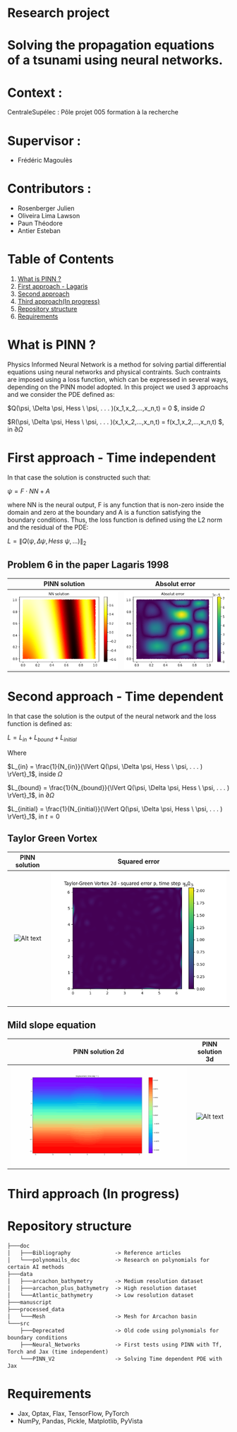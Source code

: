 # Research project

# Solving the propagation equations of a tsunami using neural networks.

# Context :
CentraleSupélec : Pôle projet 005 formation à la recherche

# Supervisor :
- Frédéric Magoulès

# Contributors :
- Rosenberger Julien
- Oliveira Lima Lawson
- Paun Théodore
- Antier Esteban

# Table of Contents
1. [What is PINN ?](#introduction)
2. [First approach - Lagaris](#first_approach)
3. [Second approach](#second_approach)
4. [Third approach(In progress)](#third_approach)
5. [Repository structure](#repo_structure)
6. [Requirements](#requirements)

# What is PINN ? <a name="introduction"></a>
Physics Informed Neural Network is a method for solving partial differential equations using neural networks and physical contraints. Such contraints are imposed using a loss function, which can be expressed in several ways, depending on the PINN model adopted. In this project we used 3 approachs and we consider the PDE defined as:

$Q(\psi, \Delta \psi, Hess \ \psi, . . . )(x_1,x_2,...,x_n,t) = 0 $, inside $\Omega$

$R(\psi, \Delta \psi, Hess \ \psi, . . . )(x_1,x_2,...,x_n,t) = f(x_1,x_2,...,x_n,t) $, in $\partial \Omega$

# First approach - Time independent <a name="first_approach"></a>
In that case the solution is constructed such that:

$\psi=F \cdot NN+A$

where NN is the neural output, F is any function that is non-zero inside the domain and zero at the boundary and A is a function satisfying the boundary conditions. Thus, the loss function is defined using the L2 norm and the residual of the PDE:

$L = {\lVert Q(\psi, \Delta \psi, Hess \ \psi, . . . ) \rVert}_2$ 

## Problem 6 in the paper Lagaris 1998

PINN solution             |  Absolut error
:-------------------------:|:-------------------------:
![Alt text](./Images_readme/NN_Jax_PDE6_20_0.png?raw=true "Title")  |  ![Alt text](./Images_readme/NN_Jax_PDE6_24_0.png?raw=true "Title")





# Second approach - Time dependent <a name="second_approach"></a>
In that case the solution is the output of the neural network and the loss function is defined as:

$L = L_{in}+L_{bound}+L_{initial}$ 

Where

$L_{in} = \frac{1}{N_{in}}{\lVert Q(\psi, \Delta \psi, Hess \ \psi, . . . ) \rVert}_1$, inside $\Omega$

$L_{bound} = \frac{1}{N_{bound}}{\lVert Q(\psi, \Delta \psi, Hess \ \psi, . . . ) \rVert}_1$, in $\partial \Omega$

$L_{initial} = \frac{1}{N_{initial}}{\lVert Q(\psi, \Delta \psi, Hess \ \psi, . . . ) \rVert}_1$, in $t=0$

## Taylor Green Vortex

PINN solution             |  Squared error
:-------------------------:|:-------------------------:
![Alt text](./Images_readme/taylor_green_vortex_p.gif?raw=true "Title")  |  ![Alt text](./Images_readme/squared_error_p.gif?raw=true "Title")

## Mild slope equation
PINN solution 2d            |  PINN solution 3d
:-------------------------:|:-------------------------:
![Alt text](./Images_readme/mild_slope_animation.gif?raw=true "Title")  |  ![Alt text](./Images_readme/mild_slope_animation3d.gif?raw=true "Title") 

# Third approach (In progress) <a name="third_approach"></a>

# Repository structure  <a name="repo_structure"></a>
```
├───doc  
│   ├───Bibliography              -> Reference articles
│   └───polynomails_doc           -> Research on polynomials for certain AI methods  
├───data
│   ├───arcachon_bathymetry       -> Medium resolution dataset
│   ├───arcachon_plus_bathymetry  -> High resolution dataset
│   └───Atlantic_bathymetry       -> Low resolution dataset  
├───manuscript
├───processed_data
│   └───Mesh                      -> Mesh for Arcachon basin
└───src
    ├───Deprecated                -> Old code using polynomials for boundary conditions
    ├───Neural_Networks           -> First tests using PINN with Tf, Torch and Jax (time independent)
    └───PINN_V2                   -> Solving Time dependent PDE with Jax
```

# Requirements  <a name="requirements"></a>
- Jax, Optax, Flax, TensorFlow, PyTorch
- NumPy, Pandas, Pickle, Matplotlib, PyVista
